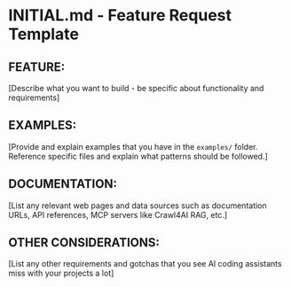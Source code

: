 # INITIAL.md - Feature Request Template

## FEATURE:
[Describe what you want to build - be specific about functionality and requirements]

## EXAMPLES:
[Provide and explain examples that you have in the `examples/` folder. Reference specific files and explain what patterns should be followed.]

## DOCUMENTATION:
[List any relevant web pages and data sources such as documentation URLs, API references, MCP servers like Crawl4AI RAG, etc.]

## OTHER CONSIDERATIONS:
[List any other requirements and gotchas that you see AI coding assistants miss with your projects a lot]
